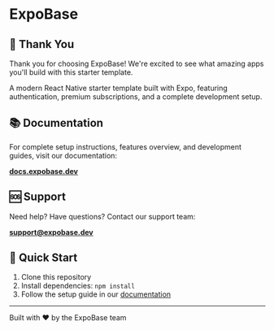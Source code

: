 # ExpoBase

## 🙏 Thank You

Thank you for choosing ExpoBase! We're excited to see what amazing apps you'll build with this starter template.

A modern React Native starter template built with Expo, featuring authentication, premium subscriptions, and a complete development setup.

## 📚 Documentation

For complete setup instructions, features overview, and development guides, visit our documentation:

**[docs.expobase.dev](https://docs.expobase.dev)**

## 🆘 Support

Need help? Have questions? Contact our support team:

**support@expobase.dev**

## 🚀 Quick Start

1. Clone this repository
2. Install dependencies: `npm install`
3. Follow the setup guide in our [documentation](https://docs.expobase.dev)

---

Built with ❤️ by the ExpoBase team
